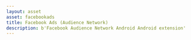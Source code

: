 ```yaml
---
layout: asset
asset: facebookads
title: Facebook Ads (Audience Network) 
description: b'Facebook Audience Network Android Android extension'
---
```

